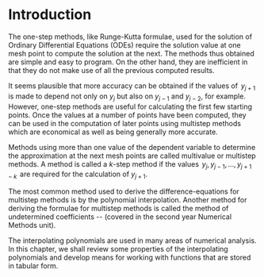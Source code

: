 # Introduction

The one-step methods, like Runge-Kutta formulae, used for the solution of
Ordinary Differential Equations (ODEs) require the solution value at one mesh
point to compute the solution at the next. The methods thus obtained are simple
and easy to program. On the other hand, they are inefficient in that they do not
make use of all the previous computed results.

It seems plausible that more
accuracy can be obtained if the values of $\,y_{j+1}\,$ is made to depend not
only on $y_j$ but also on $y_{j-1}$ and $y_{j-2}$, for example. However, one-step methods are
useful for calculating the first few starting points. Once the values at a
number of points have been computed, they can be used in the computation of
later points using multistep methods which are economical as well as being
generally more accurate.

Methods using more than one value of the dependent
variable to determine the approximation at the next mesh points are called
multivalue or multistep methods. A method is called a $k$-step method if the
values $\,y_j, y_{j-1},...,y_{j+1-k}\,$ are required for the calculation of
$y_{j+1}$.

The most common method used to derive the difference-equations for multistep
methods is by the polynomial interpolation.  Another method for deriving the
formulae for multistep methods is called the method of undetermined coefficients
-- (covered in the second year Numerical Methods unit).

The interpolating polynomials are used in many areas of numerical analysis.
In this chapter, we shall review some properties of the interpolating
polynomials and develop means for working with functions that are stored in
tabular form.